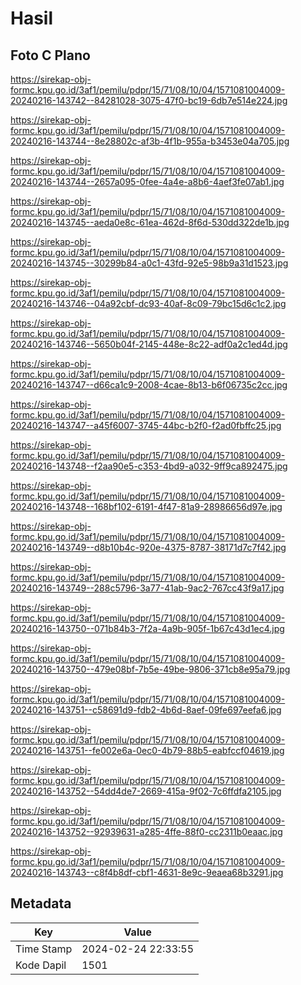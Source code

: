 # Hasil

## Foto C Plano

https://sirekap-obj-formc.kpu.go.id/3af1/pemilu/pdpr/15/71/08/10/04/1571081004009-20240216-143742--84281028-3075-47f0-bc19-6db7e514e224.jpg

https://sirekap-obj-formc.kpu.go.id/3af1/pemilu/pdpr/15/71/08/10/04/1571081004009-20240216-143744--8e28802c-af3b-4f1b-955a-b3453e04a705.jpg

https://sirekap-obj-formc.kpu.go.id/3af1/pemilu/pdpr/15/71/08/10/04/1571081004009-20240216-143744--2657a095-0fee-4a4e-a8b6-4aef3fe07ab1.jpg

https://sirekap-obj-formc.kpu.go.id/3af1/pemilu/pdpr/15/71/08/10/04/1571081004009-20240216-143745--aeda0e8c-61ea-462d-8f6d-530dd322de1b.jpg

https://sirekap-obj-formc.kpu.go.id/3af1/pemilu/pdpr/15/71/08/10/04/1571081004009-20240216-143745--30299b84-a0c1-43fd-92e5-98b9a31d1523.jpg

https://sirekap-obj-formc.kpu.go.id/3af1/pemilu/pdpr/15/71/08/10/04/1571081004009-20240216-143746--04a92cbf-dc93-40af-8c09-79bc15d6c1c2.jpg

https://sirekap-obj-formc.kpu.go.id/3af1/pemilu/pdpr/15/71/08/10/04/1571081004009-20240216-143746--5650b04f-2145-448e-8c22-adf0a2c1ed4d.jpg

https://sirekap-obj-formc.kpu.go.id/3af1/pemilu/pdpr/15/71/08/10/04/1571081004009-20240216-143747--d66ca1c9-2008-4cae-8b13-b6f06735c2cc.jpg

https://sirekap-obj-formc.kpu.go.id/3af1/pemilu/pdpr/15/71/08/10/04/1571081004009-20240216-143747--a45f6007-3745-44bc-b2f0-f2ad0fbffc25.jpg

https://sirekap-obj-formc.kpu.go.id/3af1/pemilu/pdpr/15/71/08/10/04/1571081004009-20240216-143748--f2aa90e5-c353-4bd9-a032-9ff9ca892475.jpg

https://sirekap-obj-formc.kpu.go.id/3af1/pemilu/pdpr/15/71/08/10/04/1571081004009-20240216-143748--168bf102-6191-4f47-81a9-28986656d97e.jpg

https://sirekap-obj-formc.kpu.go.id/3af1/pemilu/pdpr/15/71/08/10/04/1571081004009-20240216-143749--d8b10b4c-920e-4375-8787-38171d7c7f42.jpg

https://sirekap-obj-formc.kpu.go.id/3af1/pemilu/pdpr/15/71/08/10/04/1571081004009-20240216-143749--288c5796-3a77-41ab-9ac2-767cc43f9a17.jpg

https://sirekap-obj-formc.kpu.go.id/3af1/pemilu/pdpr/15/71/08/10/04/1571081004009-20240216-143750--071b84b3-7f2a-4a9b-905f-1b67c43d1ec4.jpg

https://sirekap-obj-formc.kpu.go.id/3af1/pemilu/pdpr/15/71/08/10/04/1571081004009-20240216-143750--479e08bf-7b5e-49be-9806-371cb8e95a79.jpg

https://sirekap-obj-formc.kpu.go.id/3af1/pemilu/pdpr/15/71/08/10/04/1571081004009-20240216-143751--c58691d9-fdb2-4b6d-8aef-09fe697eefa6.jpg

https://sirekap-obj-formc.kpu.go.id/3af1/pemilu/pdpr/15/71/08/10/04/1571081004009-20240216-143751--fe002e6a-0ec0-4b79-88b5-eabfccf04619.jpg

https://sirekap-obj-formc.kpu.go.id/3af1/pemilu/pdpr/15/71/08/10/04/1571081004009-20240216-143752--54dd4de7-2669-415a-9f02-7c6ffdfa2105.jpg

https://sirekap-obj-formc.kpu.go.id/3af1/pemilu/pdpr/15/71/08/10/04/1571081004009-20240216-143752--92939631-a285-4ffe-88f0-cc2311b0eaac.jpg

https://sirekap-obj-formc.kpu.go.id/3af1/pemilu/pdpr/15/71/08/10/04/1571081004009-20240216-143743--c8f4b8df-cbf1-4631-8e9c-9eaea68b3291.jpg


## Metadata

| Key        | Value               |
| ---------- | ------------------- |
| Time Stamp | 2024-02-24 22:33:55 |
| Kode Dapil | 1501                |



